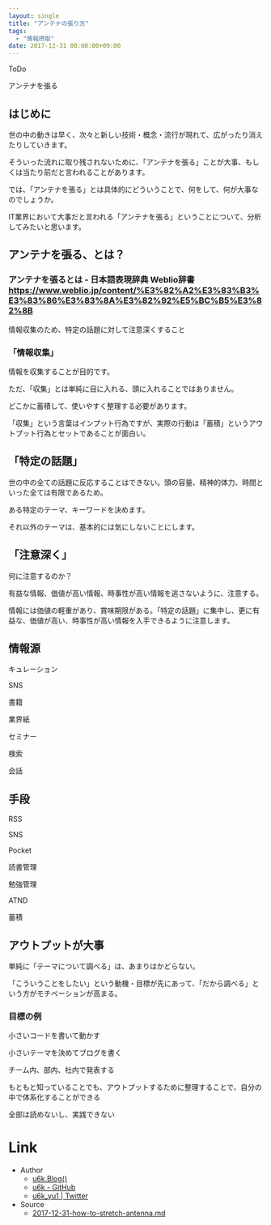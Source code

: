 ```yaml
---
layout: single
title: "アンテナの張り方"
tags:
  - "情報摂取"
date: 2017-12-31 00:00:00+09:00
---
```


ToDo

アンテナを張る

## はじめに

世の中の動きは早く、次々と新しい技術・概念・流行が現れて、広がったり消えたりしていきます。

そういった流れに取り残されないために、「アンテナを張る」ことが大事、もしくは当たり前だと言われることがあります。

では、「アンテナを張る」とは具体的にどういうことで、何をして、何が大事なのでしょうか。

IT業界において大事だと言われる「アンテナを張る」ということについて、分析してみたいと思います。

## アンテナを張る、とは？

### アンテナを張るとは - 日本語表現辞典 Weblio辞書 https://www.weblio.jp/content/%E3%82%A2%E3%83%B3%E3%83%86%E3%83%8A%E3%82%92%E5%BC%B5%E3%82%8B

情報収集のため、特定の話題に対して注意深くすること

### 「情報収集」

情報を収集することが目的です。

ただ、「収集」とは単純に目に入れる、頭に入れることではありません。

どこかに蓄積して、使いやすく整理する必要があります。

「収集」という言葉はインプット行為ですが、実際の行動は「蓄積」というアウトプット行為とセットであることが面白い。

## 「特定の話題」

世の中の全ての話題に反応することはできない。頭の容量、精神的体力、時間といった全ては有限であるため。

ある特定のテーマ、キーワードを決めます。

それ以外のテーマは、基本的には気にしないことにします。

## 「注意深く」

何に注意するのか？

有益な情報、価値が高い情報、時事性が高い情報を逃さないように、注意する。

情報には価値の軽重があり、賞味期限がある。「特定の話題」に集中し、更に有益な、価値が高い、時事性が高い情報を入手できるように注意します。

## 情報源

キュレーション

SNS

書籍

業界紙

セミナー

検索

会話

## 手段

RSS

SNS

Pocket

読書管理

勉強管理

ATND

蓄積

## アウトプットが大事

単純に「テーマについて調べる」は、あまりはかどらない。

「こういうことをしたい」という動機・目標が先にあって、「だから調べる」という方がモチベーションが高まる。

### 目標の例

小さいコードを書いて動かす

小さいテーマを決めてブログを書く

チーム内、部内、社内で発表する

もともと知っていることでも、アウトプットするために整理することで、自分の中で体系化することができる

全部は読めないし、実践できない

# Link

- Author
    - [u6k.Blog()](https://blog.u6k.me/)
    - [u6k - GitHub](https://github.com/u6k)
    - [u6k_yu1 \| Twitter](https://twitter.com/u6k_yu1)
- Source
    - [2017-12-31-how-to-stretch-antenna.md](https://github.com/u6k/blog/blob/master/_posts/2017-12-31-how-to-stretch-antenna.md)
